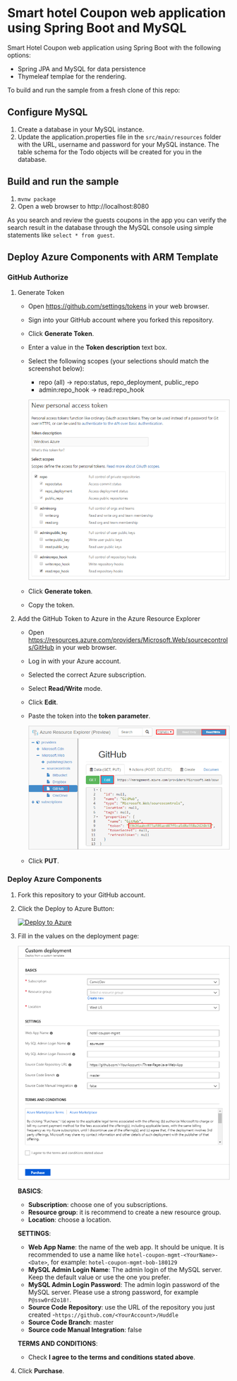 # Smart hotel Coupon web application using Spring Boot and MySQL

Smart Hotel Coupon web application using Spring Boot with the following options:

- Spring JPA and MySQL for data persistence
- Thymeleaf templae for the rendering.

To build and run the sample from a fresh clone of this repo:

## Configure MySQL

1. Create a database in your MySQL instance.
2. Update the application.properties file in the `src/main/resources` folder with the URL, username and password for your MySQL instance. The table schema for the Todo objects will be created for you in the database.


## Build and run the sample

1. `mvnw package`
2. Open a web browser to http://localhost:8080

As you search and review the guests coupons in the app you can verify the search result in the database through the MySQL console using simple statements like 
`select * from guest`.



## Deploy Azure Components with ARM Template

### GitHub Authorize

1. Generate Token

   - Open <https://github.com/settings/tokens> in your web browser.

   - Sign into your GitHub account where you forked this repository.

   - Click **Generate Token**.

   - Enter a value in the **Token description** text box.

   - Select the following scopes (your selections should match the screenshot below):

     - repo (all) -> repo:status, repo_deployment, public_repo
     - admin:repo_hook -> read:repo_hook

     [![img](images/github-new-personal-access-token.png)](https://github.com/TylerLu/Huddle/blob/master/Images/github-new-personal-access-token.png)

   - Click **Generate token**.

   - Copy the token.

2. Add the GitHub Token to Azure in the Azure Resource Explorer

   - Open <https://resources.azure.com/providers/Microsoft.Web/sourcecontrols/GitHub> in your web browser.

   - Log in with your Azure account.

   - Selected the correct Azure subscription.

   - Select **Read/Write** mode.

   - Click **Edit**.

   - Paste the token into the **token parameter**.

     [![img](images/update-github-token-in-azure-resource-explorer.png)](https://github.com/TylerLu/Huddle/blob/master/Images/update-github-token-in-azure-resource-explorer.png)

   - Click **PUT**.

### Deploy Azure Components

1. Fork this repository to your GitHub account.

2. Click the Deploy to Azure Button:

    [![Deploy to Azure](https://camo.githubusercontent.com/9285dd3998997a0835869065bb15e5d500475034/687474703a2f2f617a7572656465706c6f792e6e65742f6465706c6f79627574746f6e2e706e67)](https://portal.azure.com/#create/Microsoft.Template/uri/https%3A%2F%2Fraw.githubusercontent.com%2FTylerLu%2FThree-Page-Java-Web-App%2Fmaster%2Fazuredeploy.json)

3. Fill in the values on the deployment page:

    [![img](images/azure-deploy.png)](https://github.com/TylerLu/Huddle/blob/master/Images/azure-deploy.png)

    **BASICS**:

    * **Subscription**: choose one of you subscriptions.
    * **Resource group**: it is recommend to create a new resource group.
    * **Location**: choose a location.

    **SETTINGS**:

    - **Web App Name**: the name of the web app. It should be unique. It is recommended to use a name like `hotel-coupon-mgmt-<YourName>-<Date>`, for example: `hotel-coupon-mgmt-bob-180129`
    - **MySQL Admin Login Name**: The admin login of the MySQL server. Keep the default value or use the one you prefer.
    - **MySQL Admin Login Password**: The admin login password of the MySQL server. Please use a strong password, for example `P@ssw0rd2o18!`.
    - **Source Code Repository**: use the URL of the repository you just created -`https://github.com/<YourAccount>/Huddle`
    - **Source Code Branch**: master
    - **Source code Manual Integration**: false

    **TERMS AND CONDITIONS**:

    - Check **I agree to the terms and conditions stated above**.

4. Click **Purchase**.